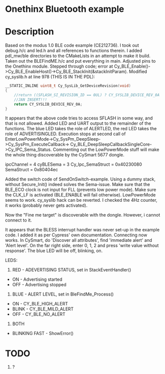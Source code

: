 # Onethinx Bluetooth example

# Description

Based on the modus 1.0 BLE code example (CE212736).
I took out debug.h/c and led.h and all references to functions therein. 
I added pdl_mw/ble directories to the CMakeLists in an attempt to make it build.
Taken out the BLEFindME.h/c and put everything in main.
Adjusted pins to the Onethinx module.
Stepped through code; error at Cy_BLE_Enable()->Cy_BLE_EnableHost()->Cy_BLE_StackInit(&stackInitParam).
Modified cy_syslib.h at line 978 (THIS IS IN THE PDL):
``` c
__STATIC_INLINE uint8_t Cy_SysLib_GetDeviceRevision(void)
{
    //return ((SFLASH_SI_REVISION_ID == 0UL) ? CY_SYSLIB_DEVICE_REV_0A : SFLASH_SI_REVISION_ID);
    //JAN INSERT!!!
    return CY_SYSLIB_DEVICE_REV_0A;
}
```
It appears that the above code tries to access SFLASH in some way, and that is not allowed.
Added LED and UART output to the remainder of the functions.
The blue LED takes the role of ALERTLED, the red LED takes the role of ADVERTISINGLED.
Execution stops at second call of EnterLowPowerMode->Cy_SysPm_DeepSleep->Cy_SysPm_ExecuteCallback-> Cy_BLE_DeepSleepCallbackSingleCore->Cy_IPC_Sema_Status.
Commenting out the LowPowerMode stuff will make the whole thing discoverable by the CySmart 5677 dongle.

ipcChannel = 4
cyBLESema = 3
Cy_Ipc_SemaStruct = 0x40230080
SemaStruct = 0x80404ec

Added the switch code of SendOnSwitch-example.
Using a dummy stack, without Secure_Init() indeed solves the Sema-issue.
Make sure that the BLE_ECO clock is not input for FLL (prevents low power mode).
Make sure the CLK_LF is activated (BLE_ENABLE will fail otherwise).
LowPowerMode seems to work.
cy_syslib hack can be reverted.
I checked the 4Hz counter, it works (probably never gets activated).

Now the "Fine me target" is discoverable with the dongle. However, i cannot connect to it.

It appears that the BLESS interrupt handler was never set-up in the example code.
I added it as per Cypress' own documentation.
Connecting now works. In CySmart, do 'Discover all attributes', find 'immediate alert' and 'Alert level'.
On the far right side, enter 0, 1, 2 and press 'write value without response'. The blue LED will be off, blinking, on.


LEDS:
1. RED - ADEVERTISING STATUS, set in StackEventHandler()
  * ON    - Advertising started
  * OFF   - Advertising stopped
1. BLUE - ALERT LEVEL, set in BleFindMe_Process()
  * ON    - CY_BLE_HIGH_ALERT
  * BLINK - CY_BLE_MILD_ALERT
  * OFF   - CY_BLE_NO_ALERT
1. BOTH
  * BLINKING FAST - ShowError()

# TODO

1. ?
